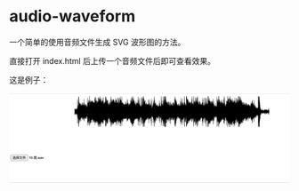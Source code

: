 # audio-waveform

一个简单的使用音频文件生成 SVG 波形图的方法。

直接打开 index.html 后上传一个音频文件后即可查看效果。

这是例子：

![Example](example.png)
